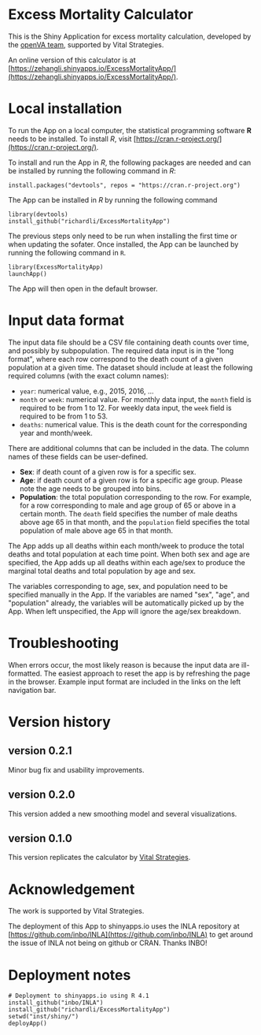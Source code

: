 # Excess Mortality Calculator

This is the Shiny Application for excess mortality calculation, developed by the [openVA team](https://openva.net), supported by Vital Strategies. 

An online version of this calculator is at [https://zehangli.shinyapps.io/ExcessMortalityApp/](https://zehangli.shinyapps.io/ExcessMortalityApp/).

# Local installation

To run the App on a local computer, the statistical programming software **R** needs to be installed. To install _R_, visit [https://cran.r-project.org/](https://cran.r-project.org/).

To install and run the App in _R_, the following packages are needed and can be installed by running the following command in _R_:

```
install.packages("devtools", repos = "https://cran.r-project.org")
```

The App can be installed in _R_ by running the following command
```
library(devtools)
install_github("richardli/ExcessMortalityApp")
```

The previous steps only need to be run when installing the first time or when updating the sofater. Once installed, the App can be launched by running the following command in `R`. 
```
library(ExcessMortalityApp)
launchApp()
```

The App will then open in the default browser. 

# Input data format

The input data file should be a CSV file containing death counts over time, and possibly by subpopulation. The required data input is in the "long format", where each row correspond to the death count of a given population at a given time. The dataset should include at least the following required columns (with the exact column names):

+ `year`: numerical value, e.g., 2015, 2016, ...
+ `month` or `week`: numerical value. For monthly data input, the `month` field is required to be from 1 to 12. For weekly data input, the `week` field is required to be from 1 to 53.
+ `deaths`: numerical value. This is the death count for the corresponding year and month/week. 


There are additional columns that can be included in the data. The column names of these fields can be user-defined.

+ **Sex**: if death count of a given row is for a specific sex.
+ **Age**: if death count of a given row is for a specific age group. Please note the age needs to be grouped into bins.
+ **Population**: the total population corresponding to the row. For example, for a row corresponding to male and age group of 65 or above in a certain month. The `death` field specifies the number of male deaths above age 65 in that month, and the `population` field specifies the total population of male above age 65 in that month.

The App adds up all deaths within each month/week to produce the total deaths and total population at each time point. When both sex and age are specified, the App adds up all deaths within each age/sex to produce the marginal total deaths and total population by age and sex. 

The variables corresponding to age, sex, and population need to be specified manually in the App. If the variables are named "sex", "age", and "population" already, the variables will be automatically picked up by the App. When left unspecified, the App will ignore the age/sex breakdown.

# Troubleshooting

When errors occur, the most likely reason is because the input data are ill-formatted. The easiest approach to reset the app is by refreshing the page in the browser. Example input format are included in the links on the left navigation bar. 

# Version history

## version 0.2.1
Minor bug fix and usability improvements.

## version 0.2.0
This version added a new smoothing model and several visualizations. 

## version 0.1.0
This version replicates the calculator by [Vital Strategies](https://preventepidemics.org/covid19/resources/excess-mortality/).


# Acknowledgement

The work is supported by Vital Strategies.

The deployment of this App to shinyapps.io uses the INLA repository at [https://github.com/inbo/INLA](https://github.com/inbo/INLA) to get around the issue of INLA not being on github or CRAN. Thanks INBO!


# Deployment notes

```
# Deployment to shinyapps.io using R 4.1 
install_github("inbo/INLA")
install_github("richardli/ExcessMortalityApp")
setwd("inst/shiny/")
deployApp()
```


